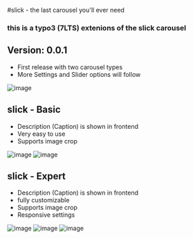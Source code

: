 #slick - the last carousel you'll ever need

### this is a typo3 (7LTS) extenions of the slick carousel 

## Version: 0.0.1
* First release with two carousel types
* More Settings and Slider options will follow

![image](http://snag.gy/y2LpK.jpg)

## slick - Basic
* Description (Caption) is shown in frontend
* Very easy to use
* Supports image crop

![image](http://snag.gy/XWpsr.jpg)
![image](http://snag.gy/FsWNa.jpg)


## slick - Expert
* Description (Caption) is shown in frontend
* fully customizable
* Supports image crop
* Responsive settings

![image](http://snag.gy/XWpsr.jpg)
![image](http://snag.gy/NI3lB.jpg)
![image](http://snag.gy/TRror.jpg)
